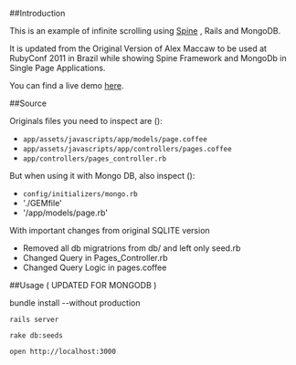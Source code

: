 ##Introduction

This is an example of infinite scrolling using [Spine](http://spinejs.com) ,  Rails and MongoDB.

It is updated from the Original Version of Alex Maccaw to be used at RubyConf 2011 in Brazil while showing Spine Framework and MongoDb in Single Page Applications.

You can find a live demo [here](http://spine-infinite-mongo.herokuapp.com/).

##Source

Originals files you need to inspect are ():

* `app/assets/javascripts/app/models/page.coffee`
* `app/assets/javascripts/app/controllers/pages.coffee`
* `app/controllers/pages_controller.rb`

But when using it with Mongo DB, also inspect ():
* `config/initializers/mongo.rb`
* './GEMfile'
* '/app/models/page.rb'

With important changes from original SQLITE version

* Removed all db migratrions from db/ and left only seed.rb
* Changed Query in Pages_Controller.rb
* Changed Query Logic in pages.coffee

##Usage ( UPDATED FOR MONGODB )

   bundle install --without production
    
    rails server

    rake db:seeds

    open http://localhost:3000